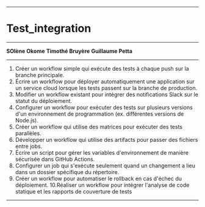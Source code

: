 
***
# Test_integration
***

**SOlène Okome**
**Timothé Bruyère**
**Guillaume Petta**

***
 1. Créer un workflow simple qui exécute des tests à chaque push sur la branche
 principale.  
 2. Écrire un workflow pour déployer automatiquement une application sur un
 service cloud lorsque les tests passent sur la branche de production.
 3. Modifier un workflow existant pour intégrer des notifications Slack sur le
 statut du déploiement.
 4. Configurer un workflow pour exécuter des tests sur plusieurs versions d'un
 environnement de programmation (ex. différentes versions de Node.js).
 5. Créer un workflow qui utilise des matrices pour exécuter des tests parallèles.
 6. Développer un workflow qui utilise des artifacts pour passer des fichiers entre
 jobs.
 7. Écrire un script pour gérer les variables d'environnement de manière sécurisée
 dans GitHub Actions.
 8. Configurer un job qui s'exécute seulement quand un changement a lieu dans
 un dossier spécifique du répertoire.
 9. Créer un workflow pour automatiser le rollback en cas d'échec du
 déploiement.
 10.Réaliser un workflow pour intégrer l'analyse de code statique et les rapports
 de couverture de tests
***
